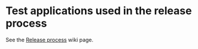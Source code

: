# Test applications used in the release process

See the [Release process](https://github.com/oxyplot/oxyplot/wiki/Release-process) wiki page.
